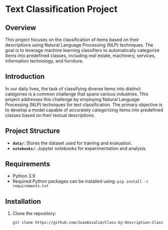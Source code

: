 # Text Classification Project

## Overview

This project focuses on the classification of items based on their descriptions using Natural Language Processing (NLP) techniques. The goal is to leverage machine learning classifiers to automatically categorize items into predefined classes, including real estate, machinery, services, information technology, and furniture.

## Introduction

In our daily lives, the task of classifying diverse items into distinct categories is a common challenge that spans various industries. This project addresses this challenge by employing Natural Language Processing (NLP) techniques for text classification. The primary objective is to develop a model capable of accurately categorizing items into predefined classes based on their textual descriptions.

## Project Structure

- **`data/`**: Stores the dataset used for training and evaluation.
- **`notebooks/`**: Jupyter notebooks for experimentation and analysis.

## Requirements

- Python 3.9
- Required Python packages can be installed using: `pip install -r requirements.txt`

## Installation

1. Clone the repository:

   ```bash
   git clone https://github.com/JoaoAssalim/Class-by-Description-Classifier-with-NLP.git
   ```
